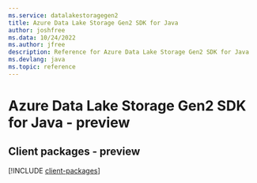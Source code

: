 ```yaml
---
ms.service: datalakestoragegen2
title: Azure Data Lake Storage Gen2 SDK for Java
author: joshfree
ms.data: 10/24/2022
ms.author: jfree
description: Reference for Azure Data Lake Storage Gen2 SDK for Java
ms.devlang: java
ms.topic: reference
---
```

# Azure Data Lake Storage Gen2 SDK for Java - preview

## Client packages - preview
[!INCLUDE [client-packages](data-lake-storage-gen2-client-index.md)]